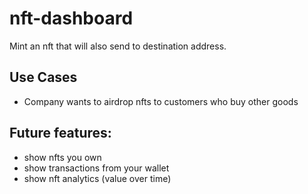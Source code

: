 # nft-dashboard

Mint an nft that will also send to destination address.

## Use Cases

- Company wants to airdrop nfts to customers who buy other goods

## Future features:

- show nfts you own
- show transactions from your wallet
- show nft analytics (value over time)
